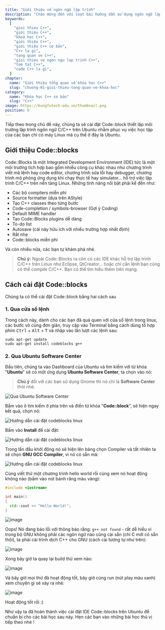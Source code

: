 ```yaml
---
title: "Giới thiệu về ngôn ngữ lập trình"
description: "Chào mừng đến với loạt bài hướng dẫn sử dụng ngôn ngữ lập trình C++! Loạt bài hướng dẫn này được thiết kế cho những người chưa hoặc biết một ít lập trình."
keywords:
  [
    "gioi thieu C++",
    "giới thiệu C++",
    "khoá học C++",
    "giới thiệu C++",
    "giới thiệu C++ cơ bản",
    "C++ la gi",
    "tong quan ve C++",
    "gioi thieu ve ngon ngu lap trinh C++",
    "tom tat C++",
    "code C++ la gi",
  ]
chapter:
  name: "Giới thiệu tổng quan về khóa học C++"
  slug: "chuong-01-gioi-thieu-tong-quan-ve-khoa-hoc"
category:
  name: "Khóa học C++ cơ bản"
  slug: "C++"
image: https://kungfutech.edu.vn/thumbnail.png
position: 6
---
```


Tiếp theo trong chủ đề này, chúng ta sẽ cài đặt Code::block thiết lập môi
trường lập trình ngôn ngữ C/C++ trên Ubuntu nhằm phục vụ việc học tập của các
bạn chỉ có máy Linux mà cụ thể ở đây là Ubuntu.

## Giới thiệu Code::blocks

Code::Blocks là một Integrated Development Environment (IDE) tức là một môi
trường tích hợp bao gồm nhiều công cụ khác nhau như chương trình viết mã
lệnh hay code editor, chương trình sửa lỗi hay debugger, chương trình mô phỏng
ứng dụng khi chạy thực tế hay simulator... hỗ trợ việc lập trình C/C++ trên
nền tảng Linux. Những tính năng nổi bật phải kể đến như:

- Các bộ compilers miễn phí
- Source formatter (dựa trên AStyle)
- Tạo C++ classes theo từng bước
- Code-completion / symbols-browser (Gợi ý Coding)
- Default MIME handler
- Tạo Code::Blocks plugins dễ dàng
- To-do list
- Autosave (cái này hữu ích với nhiều trường hợp nhất định)
- Rất nhẹ
- Code::blocks miễn phí

Và còn nhiều nữa, các bạn tự khám phá nhé.

> **Chú ý:** Ngoài Code::Blocks ra còn có các IDE khác hỗ trợ lập trình C/C++
> trên Linux như Eclipse, QtCreator... hoặc chỉ cần lệnh bạn cũng có thể compile
> C/C++. Bạn có thể tìm hiểu thêm trên mạng.

## Cách cài đặt Code::blocks

Chúng ta có thể cài đặt Code::block bằng hai cách sau

### 1. Qua cửa sổ lệnh

Trong cách này, dành cho các bạn đã quá quen với cửa sổ lệnh trong linux,
các bước vô cùng đơn giản, truy cập vào Terminal bằng cách dùng tổ hợp phím
<kbd>Ctrl</kbd> + <kbd>Alt</kbd> + <kbd>T</kbd> và nhập vào lần lượt các
lệnh sau:

```console
sudo apt-get update
sudo apt-get install codeblocks g++
```

### 2. Qua Ubuntu Software Center

Đầu tiên, chúng ta vào Dashboard của Ubuntu và tìm kiếm với từ khóa
"**Ubuntu**" sẽ có một ứng dụng **Ubuntu Software Center**, ta chọn vào nó:

> **Chú ý** đối với các bạn sử dụng Gnome thì nó chỉ là **Software Center**
> thôi nhé.

![Qua Ubuntu Software Center](https://github.com/techmely/hoc-lap-trinh/assets/29374426/eb8ae7c0-338d-49ae-9999-0e385e1ba9cb)

Bấm vào ô tìm kiếm ở phía trên và điền từ khóa "**Code::block**",
sẽ hiện ngay kết quả, chọn nó:

![Hướng dẫn cài đặt codeblocks linux](https://github.com/techmely/hoc-lap-trinh/assets/29374426/852d8dec-c611-424a-9e9c-86ec2d7e9860)

Bấm vào **Install** để cài đặt:


![Hướng dẫn cài đặt codeblocks linux](https://github.com/techmely/hoc-lap-trinh/assets/29374426/28c9e6a6-40c4-40e9-a074-f02c30414e4b)

Trong lần đầu khởi động nó sẽ hiện lên bảng chọn Compiler và tất nhiên ta sẽ
chọn **GNU GCC Compiler**, vì nó có sẵn mà:


![Hướng dẫn cài đặt codeblocks linux](https://github.com/techmely/hoc-lap-trinh/assets/29374426/2151a77e-21da-4b22-9140-5fa23ed2897c)


Cùng viết thử một chương trình hello world rồi cùng xem nó hoạt động không nào
(bấm vào nút bánh răng màu vàng):

```cpp
#include <iostream>

int main()
{
  std::cout << "Hello World!";
}
```

![image](https://github.com/techmely/hoc-lap-trinh/assets/29374426/6818425a-8096-4d90-826f-f1ae7df5cc40)


Oops! Nó đang báo lỗi với thông báo rằng: `g++ not found` - rất dễ hiểu vì
trong bộ GNU không phải các ngôn ngữ nào cũng cài sẵn (chỉ C mới có sẵn thôi),
ta phải cài trình dịch C++ cho GNU (cách cài tương tự như trên):

![image](https://github.com/techmely/hoc-lap-trinh/assets/29374426/ba75eae6-fc8f-4225-91f8-ffa09b9280bf)

Xong bây giờ ta quay lại build thử xem nào:

![image](https://github.com/techmely/hoc-lap-trinh/assets/29374426/fedca0b5-dff7-4d2c-9f43-0773ad017f0e)


Và bây giờ mọi thứ đã hoạt động tốt, bây giờ cùng run (nút play màu xanh)
xem chuyện gì sẽ xảy ra nhé:

![image](https://github.com/techmely/hoc-lap-trinh/assets/29374426/85a5a5fd-206a-47c6-8628-126f29532bec)


Hoạt động tốt rồi :)

Như vậy ta đã hoàn thành việc cài đặt IDE Code::blocks trên Ubuntu để chuẩn bị
cho các bài học sau này.
Hẹn các bạn vào những bài học thú vị tiếp theo nhé !

